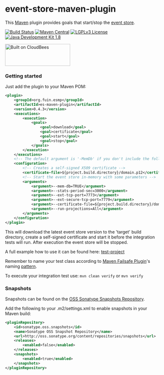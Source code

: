 # event-store-maven-plugin
This [Maven](https://maven.apache.org/) plugin provides goals that start/stop the [event store](https://github.com/EventStore/EventStore).

[![Build Status](https://fuin-org.ci.cloudbees.com/job/event-store-maven-plugin/badge/icon)](https://fuin-org.ci.cloudbees.com/job/event-store-maven-plugin/)
[![Maven Central](https://maven-badges.herokuapp.com/maven-central/org.fuin.esmp/es-maven-plugin/badge.svg)](https://maven-badges.herokuapp.com/maven-central/org.fuin.esmp/es-maven-plugin/)
[![LGPLv3 License](http://img.shields.io/badge/license-LGPLv3-blue.svg)](https://www.gnu.org/licenses/lgpl.html)
[![Java Development Kit 1.8](https://img.shields.io/badge/JDK-1.8-green.svg)](http://www.oracle.com/technetwork/java/javase/downloads/jdk8-downloads-2133151.html)

<a href="https://fuin-org.ci.cloudbees.com/job/event-store-maven-plugin"><img src="http://www.fuin.org/images/Button-Built-on-CB-1.png" width="213" height="72" border="0" alt="Built on CloudBees"/></a>

### Getting started
Just add the plugin to your Maven POM:
```xml
<plugin>	
	<groupId>org.fuin.esmp</groupId>
	<artifactId>es-maven-plugin</artifactId>
	<version>0.4.3</version>
	<executions>
		<execution>
			<goals>
				<goal>download</goal>
				<goal>certificate</goal>
				<goal>start</goal>
				<goal>stop</goal>
			</goals>
		</execution>
	</executions>
    <!-- The default argument is '-MemDb' if you don't include the following configuration -->
    <configuration>
    	<!-- Creates a self-signed X509 certificate -->
    	<certificate-file>${project.build.directory}/domain.p12</certificate-file>
    	<!-- Start the event store in-memory with some parameters -->
        <arguments>			         
            <argument>--mem-db=TRUE</argument>
            <argument>--stats-period-sec=3000</argument>
            <argument>--ext-tcp-port=7773</argument>
            <argument>--ext-secure-tcp-port=7779</argument>
            <argument>--certificate-file=${project.build.directory}/domain.p12</argument>
            <argument>--run-projections=All</argument>
        </arguments>
    </configuration>
</plugin>
```
This will download the latest event store version to the 'target' build directory, create a self-signed certificate and start it before the integration tests will run. After execution the event store will be stopped.

A full example how to use it can be found here: [test-project](https://github.com/fuinorg/event-store-maven-plugin/tree/master/es-maven-test/src/test/resources/test-project)

Remember to name your test class according to [Maven Failsafe Plugin](http://maven.apache.org/surefire/maven-failsafe-plugin/)'s naming [pattern](http://maven.apache.org/surefire/maven-failsafe-plugin/examples/inclusion-exclusion.html).

To execute your integration test use:
```mvn clean verify``` or ```mvn verify```

### Snapshots

Snapshots can be found on the [OSS Sonatype Snapshots Repository](http://oss.sonatype.org/content/repositories/snapshots/org/fuin "Snapshot Repository"). 

Add the following to your .m2/settings.xml to enable snapshots in your Maven build:

```xml
<pluginRepository>
    <id>sonatype.oss.snapshots</id>
    <name>Sonatype OSS Snapshot Repository</name>
    <url>http://oss.sonatype.org/content/repositories/snapshots</url>
    <releases>
        <enabled>false</enabled>
    </releases>
    <snapshots>
        <enabled>true</enabled>
    </snapshots>
</pluginRepository>
```
